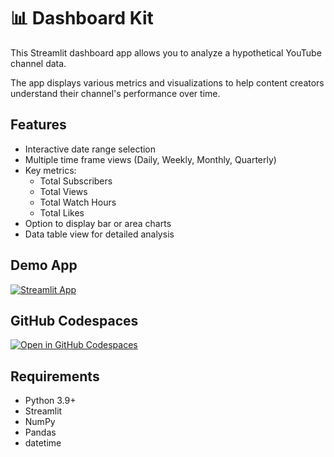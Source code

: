 # 📊 Dashboard Kit

This Streamlit dashboard app allows you to analyze a hypothetical YouTube channel data. 

The app displays various metrics and visualizations to help content creators understand their channel's performance over time.

## Features

- Interactive date range selection
- Multiple time frame views (Daily, Weekly, Monthly, Quarterly)
- Key metrics:
  - Total Subscribers
  - Total Views
  - Total Watch Hours
  - Total Likes
- Option to display bar or area charts
- Data table view for detailed analysis

## Demo App

[![Streamlit App](https://static.streamlit.io/badges/streamlit_badge_black_white.svg)](https://dashboard-kit.streamlit.app/)

## GitHub Codespaces

[![Open in GitHub Codespaces](https://github.com/codespaces/badge.svg)](https://codespaces.new/streamlit/app-starter-kit?quickstart=1)

## Requirements
- Python 3.9+
- Streamlit
- NumPy
- Pandas
- datetime

